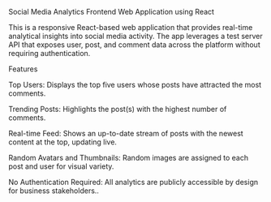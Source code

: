 Social Media Analytics Frontend Web Application using React

This is a responsive React-based web application that provides real-time analytical insights into social media activity. The app leverages a test server API that exposes user, post, and comment data across the platform without requiring authentication.

Features

Top Users: Displays the top five users whose posts have attracted the most comments.

Trending Posts: Highlights the post(s) with the highest number of comments.

Real-time Feed: Shows an up-to-date stream of posts with the newest content at the top, updating live.

Random Avatars and Thumbnails: Random images are assigned to each post and user for visual variety.

No Authentication Required: All analytics are publicly accessible by design for business stakeholders..
